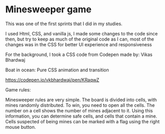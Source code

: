 # Minesweeper game

This was one of the first sprints that I did in my studies.

I used Html, CSS, and vanilla js, I made some changes to the code since then, but try to keep as much of the original code as I can, most of the changes was in the CSS for better UI experience and responsiveness

For the background, I took a CSS code from Codepen made by: Vikas Bhardwaj

Boat in ocean: Pure CSS animation and transition

https://codepen.io/vkbhardwaj/pen/KRaqwZ

Game rules:

Minesweeper rules are very simple. The board is divided into cells, with mines randomly distributed. To win, you need to open all the cells. The number on a cell shows the number of mines adjacent to it. Using this information, you can determine safe cells, and cells that contain a mine. Cells suspected of being mines can be marked with a flag using the right mouse button.
